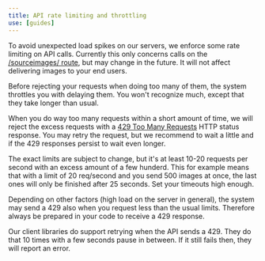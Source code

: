 ```yaml
---
title: API rate limiting and throttling 
use: [guides]
---
```


To avoid unexpected load spikes on our servers, we enforce some rate limiting on API calls. Currently this only concerns calls on the [/sourceimages/ route](../references/source-images.html), but may change in the future. It will not affect delivering images to your end users. 

Before rejecting your requests when doing too many of them, the system throttles you with delaying them. You won't recognize much, except that they take longer than usual.

When you do way too many requests within a short amount of time, we will reject the excess requests with a [429 Too Many Requests](https://httpstatuses.com/429) HTTP status response. You may retry the request, but we recommend to wait a little and if the 429 responses persist to wait even longer.

The exact limits are subject to change, but it's at least 10-20 requests per second with an excess amount of a few hunderd. 
This for example means that with a limit of 20 req/second and you send 500 images at once, the last ones will only be finished after 25 seconds. Set your timeouts high enough.

Depending on other factors (high load on the server in general), the system may send a 429 also when you request less than the usual limits. Therefore always be prepared in your code to receive a 429 response.

Our client libraries do support retrying when the API sends a 429. They do that 10 times with a few seconds pause in between. If it still fails then, they will report an error.

